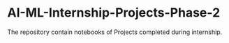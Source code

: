 # AI-ML-Internship-Projects-Phase-2
The repository contain notebooks of Projects completed during internship.
